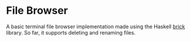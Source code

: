 # File Browser

A basic terminal file browser implementation made using the Haskell [brick](https://hackage.haskell.org/package/brick) library. So far, it supports deleting and renaming files.
